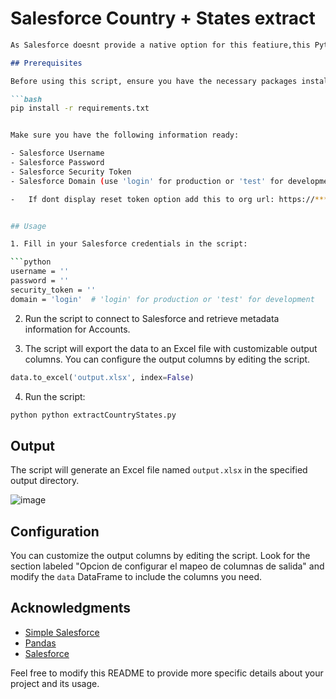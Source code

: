 
# Salesforce Country + States extract

```markdown
As Salesforce doesnt provide a native option for this featiure,this Python script allows you to connect to a Salesforce instance, retrieve metadata information for Accounts, and export it to an Excel file. The script uses the `simple_salesforce` library to establish a connection with Salesforce and `pandas` to manipulate the data.

## Prerequisites

Before using this script, ensure you have the necessary packages installed. You can install the required packages by running the following command:

```bash
pip install -r requirements.txt


Make sure you have the following information ready:

- Salesforce Username
- Salesforce Password
- Salesforce Security Token
- Salesforce Domain (use 'login' for production or 'test' for development)

-   If dont display reset token option add this to org url: https://****.com/_ui/system/security/ResetApiTokenEdit


## Usage

1. Fill in your Salesforce credentials in the script:

```python
username = ''
password = ''
security_token = ''
domain = 'login'  # 'login' for production or 'test' for development
```

2. Run the script to connect to Salesforce and retrieve metadata information for Accounts.

3. The script will export the data to an Excel file with customizable output columns. You can configure the output columns by editing the script.

```python
data.to_excel('output.xlsx', index=False)
```

4. Run the script:

```bash
python python extractCountryStates.py
```

## Output

The script will generate an Excel file named `output.xlsx` in the specified output directory.

![image](https://github.com/psagredo99/extractCountryStatesSalesforce/assets/72439144/9f036307-23b8-4ed4-b6e5-00cca20ee296)


## Configuration

You can customize the output columns by editing the script. Look for the section labeled "Opcion de configurar el mapeo de columnas de salida" and modify the `data` DataFrame to include the columns you need.

## Acknowledgments

- [Simple Salesforce](https://pypi.org/project/simple-salesforce/)
- [Pandas](https://pypi.org/project/pandas/)
- [Salesforce](https://www.salesforce.com/)

Feel free to modify this README to provide more specific details about your project and its usage.
